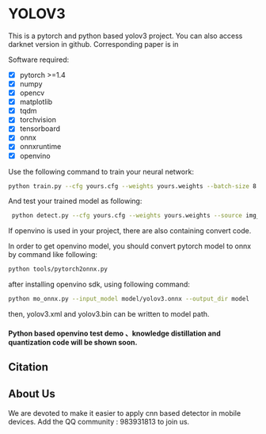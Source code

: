 # YOLOV3
This is a pytorch and python based yolov3 project. You can also access darknet version in github. Corresponding paper is in

[DOI]: https://pjreddie.com/media/files/papers/YOLOv3.pdf	"yolov3. "

Software required:

- [x] pytorch >=1.4
- [x] numpy
- [x] opencv
- [x] matplotlib
- [x] tqdm
- [x] torchvision
- [x] tensorboard
- [x] onnx
- [x] onnxruntime
- [x] openvino

Use the following command to train your neural network:

```bash
python train.py --cfg yours.cfg --weights yours.weights --batch-size 8 --epoch 50 --devices 0,1
```

And test your trained model as following:

```bash
 python detect.py --cfg yours.cfg --weights yours.weights --source img_path
```

If openvino is used in your project, there  are also containing convert code.

In order to get openvino model, you should convert pytorch model to onnx  by command like following:

```bash
python tools/pytorch2onnx.py
```

after installing  openvino sdk, using following command:

```bash
python mo_onnx.py --input_model model/yolov3.onnx --output_dir model
```

then,  yolov3.xml and yolov3.bin can be written to model path.

#### Python based openvino test demo 、knowledge distillation and quantization code will be shown soon.

## Citation

[DOI]: https://github.com/ultralytics/yolov3	"ultralytics/yolov3"

## About Us

We are devoted to  make it easier to apply cnn based detector in mobile devices. Add the QQ community :  983931813 to join us.

